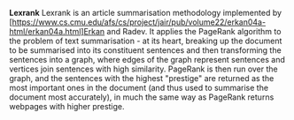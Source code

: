 **Lexrank**
Lexrank is an article summarisation methodology implemented by [https://www.cs.cmu.edu/afs/cs/project/jair/pub/volume22/erkan04a-html/erkan04a.html]Erkan and Radev. It applies the PageRank algorithm to the problem of text summarisation - at its heart, breaking up the document to be summarised into its constituent sentences and then transforming the sentences into a graph, where edges of the graph represent sentences and vertices join sentences with high similarity. PageRank is then run over the graph, and the sentences with the highest "prestige" are returned as the most important ones in the document (and thus used to summarise the document most accurately), in much the same way as PageRank returns webpages with higher prestige.
